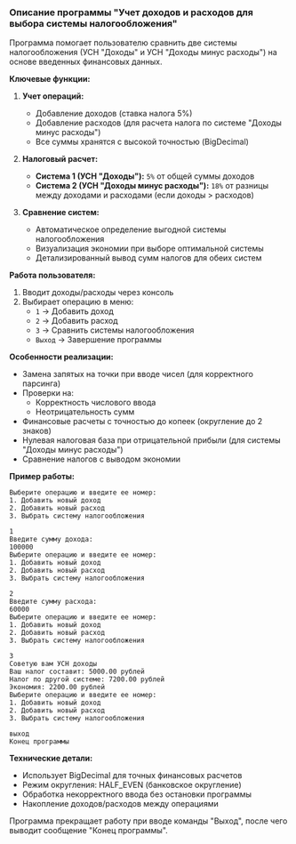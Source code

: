 ### Описание программы "Учет доходов и расходов для выбора системы налогообложения"

Программа помогает пользователю сравнить две системы налогообложения (УСН "Доходы" и УСН "Доходы минус расходы") на основе введенных финансовых данных.

**Ключевые функции:**

1. **Учет операций:**
   - Добавление доходов (ставка налога 5%)
   - Добавление расходов (для расчета налога по системе "Доходы минус расходы")
   - Все суммы хранятся с высокой точностью (BigDecimal)

2. **Налоговый расчет:**
   - **Система 1 (УСН "Доходы"):** `5%` от общей суммы доходов
   - **Система 2 (УСН "Доходы минус расходы"):** `18%` от разницы между доходами и расходами (если доходы > расходов)

3. **Сравнение систем:**
   - Автоматическое определение выгодной системы налогообложения
   - Визуализация экономии при выборе оптимальной системы
   - Детализированный вывод сумм налогов для обеих систем

**Работа пользователя:**
1. Вводит доходы/расходы через консоль
2. Выбирает операцию в меню:
   - `1` → Добавить доход
   - `2` → Добавить расход
   - `3` → Сравнить системы налогообложения
   - `Выход` → Завершение программы

**Особенности реализации:**
- Замена запятых на точки при вводе чисел (для корректного парсинга)
- Проверки на:
  - Корректность числового ввода
  - Неотрицательность сумм
- Финансовые расчеты с точностью до копеек (округление до 2 знаков)
- Нулевая налоговая база при отрицательной прибыли (для системы "Доходы минус расходы")
- Сравнение налогов с выводом экономии

**Пример работы:**
```
Выберите операцию и введите ее номер:
1. Добавить новый доход
2. Добавить новый расход
3. Выбрать систему налогообложения

1
Введите сумму дохода:
100000
Выберите операцию и введите ее номер:
1. Добавить новый доход
2. Добавить новый расход
3. Выбрать систему налогообложения

2
Введите сумму расхода:
60000
Выберите операцию и введите ее номер:
1. Добавить новый доход
2. Добавить новый расход
3. Выбрать систему налогообложения

3
Советую вам УСН доходы
Ваш налог составит: 5000.00 рублей
Налог по другой системе: 7200.00 рублей
Экономия: 2200.00 рублей
Выберите операцию и введите ее номер:
1. Добавить новый доход
2. Добавить новый расход
3. Выбрать систему налогообложения

выход
Конец программы
```

**Технические детали:**
- Использует BigDecimal для точных финансовых расчетов
- Режим округления: HALF_EVEN (банковское округление)
- Обработка некорректного ввода без остановки программы
- Накопление доходов/расходов между операциями

Программа прекращает работу при вводе команды "Выход", после чего выводит сообщение "Конец программы".